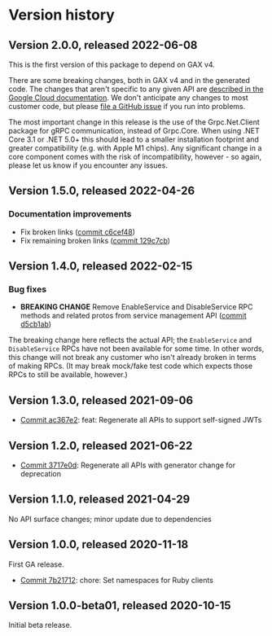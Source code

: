 # Version history

## Version 2.0.0, released 2022-06-08

This is the first version of this package to depend on GAX v4.

There are some breaking changes, both in GAX v4 and in the generated
code. The changes that aren't specific to any given API are [described in the Google Cloud
documentation](https://cloud.google.com/dotnet/docs/reference/help/breaking-gax4).
We don't anticipate any changes to most customer code, but please [file a
GitHub issue](https://github.com/googleapis/google-cloud-dotnet/issues/new/choose)
if you run into problems.

The most important change in this release is the use of the Grpc.Net.Client package
for gRPC communication, instead of Grpc.Core. When using .NET Core 3.1 or .NET 5.0+
this should lead to a smaller installation footprint and greater compatibility (e.g.
with Apple M1 chips). Any significant change in a core component comes with the risk
of incompatibility, however - so again, please let us know if you encounter any
issues.


## Version 1.5.0, released 2022-04-26

### Documentation improvements

- Fix broken links ([commit c6cef48](https://github.com/googleapis/google-cloud-dotnet/commit/c6cef48acd6124c4a724695e501f2b6943233021))
- Fix remaining broken links ([commit 129c7cb](https://github.com/googleapis/google-cloud-dotnet/commit/129c7cbad009a12a5fc9273d6bb9e34e280c0dd7))
## Version 1.4.0, released 2022-02-15

### Bug fixes

- **BREAKING CHANGE** Remove EnableService and DisableService RPC methods and related protos from service management API ([commit d5cb1ab](https://github.com/googleapis/google-cloud-dotnet/commit/d5cb1abcd3ed51c1b1d22b622900fac9caf727ca))

The breaking change here reflects the actual API; the `EnableService` and `DisableService` RPCs have not been available for some time. In other words, this change will not break any customer who isn't already broken in terms of making RPCs. (It may break mock/fake test code which expects those RPCs to still be available, however.)

## Version 1.3.0, released 2021-09-06

- [Commit ac367e2](https://github.com/googleapis/google-cloud-dotnet/commit/ac367e2): feat: Regenerate all APIs to support self-signed JWTs

## Version 1.2.0, released 2021-06-22

- [Commit 3717e0d](https://github.com/googleapis/google-cloud-dotnet/commit/3717e0d): Regenerate all APIs with generator change for deprecation

## Version 1.1.0, released 2021-04-29

No API surface changes; minor update due to dependencies

## Version 1.0.0, released 2020-11-18

First GA release.

- [Commit 7b21712](https://github.com/googleapis/google-cloud-dotnet/commit/7b21712): chore: Set namespaces for Ruby clients

## Version 1.0.0-beta01, released 2020-10-15

Initial beta release.


